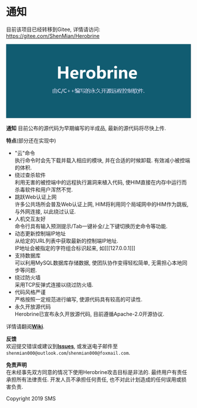 # 通知
目前该项目已经转移到Gitee, 详情请访问: https://gitee.com/ShenMian/Herobrine

![横幅](banner_cn.jpg)  

**通知** 目前公布的源代码为早期编写的半成品, 最新的源代码将尽快上传.  

**特点**(部分还在实现中)  
- "云"命令  
  执行命令时会先下载并载入相应的模块, 并在合适的时候卸载. 有效减小被控端的体积.  
- 绕过查杀软件  
  利用无害的被控端中的远程执行漏洞来植入代码, 使HIM直接在内存中运行而杀毒软件和用户浑然不觉.  
- 跳跃Web认证上网  
  许多公共场所会普及Web认证上网, HIM将利用同个局域网中的HIM作为跳板, 与外网连接, 以此绕过认证.  
- 人机交互友好  
  命令行具有输入预测提示/Tab一键补全/上下键切换历史命令等功能.  
- 动态更新控制端IP地址  
  从给定的URL列表中获取最新的控制端IP地址.  
	IP地址会被指定的字符组合标识起来, 如[[[127.0.0.1]]]  
- 支持数据库  
  可以利用MySQL数据库存储数据, 使团队协作变得轻松简单, 无需担心本地同步等问题.  
- 绕过防火墙  
  采用TCP反弹式连接以绕过防火墙.  
- 代码风格严谨  
  严格按照一定规范进行编写, 使源代码具有较高的可读性.  
- 永久开放源代码  
  Herobrine已宣布永久开放源代码, 目前遵循Apache-2.0开源协议.  

详情请翻阅[**Wiki**](https://gitee.com/ShenMian/Herobrine/wikis/).  

**反馈**  
欢迎提交错误或建议到[**Issues**](https://gitee.com/ShenMian/Herobrine/issues), 或发送电子邮件至`shenmian000@outlook.com`/`shenmian000@foxmail.com`.  

**免责声明**  
在未经事先双方同意的情况下使用Herobrine攻击目标是非法的. 最终用户有责任承担所有法律责任. 开发人员不承担任何责任, 也不对此计划造成的任何误用或损害负责.  

Copyright 2019 SMS
